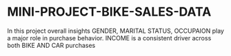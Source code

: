 # MINI-PROJECT-BIKE-SALES-DATA
In this project overall insights GENDER, MARITAL STATUS, OCCUPAION play a major role in purchase behavior. INCOME is a consistent driver across both BIKE AND CAR purchases
